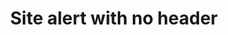 ---
layout: pattern
categories: [patterns, site-alert]
title: Site alert with no header
type: [detail-page]
permalink: /patterns/site-alert/site-alert-no-header/
overview: Lorem ipsum dolor sit amet, consectetur adipiscing elit, sed do eiusmod tempor incididunt ut labore et dolore magna aliqua. Interdum velit euismod in pellentesque. 
description: |
    
usa-link: "https://designsystem.digital.gov/components/site-alert/"
specification: |
#spec:
alert-type: no-header
### options: slim, no-header, no-icon, list
alert-color: info
### options: emergency, info
alert-title: Short alert message.
alert-content: Additional context and followup information including
alert-linkText: a link.
alert-link: /
yml: |
  
  alert-type: no-header
  ### options: 
    ### slim
    ### no-header
    ### no-icon
    ### list
  alert-color: info
  ### options: 
    ### emergency
    ### info
  alert-title: Short alert message. 
  alert-content: Additional context and followup information including
  alert-linkText: a link.
  alert-link: /

jekyll: |

  "{% include patterns/site-alert/site-alert-no-header.md %}"
### Paths to view design and code... 
## designimg: can be used to show an image of the design until a coded version can be created. The htmlpath & csspath should be located in the pattens folder. Read more about creating coded components in /docs/creating-patterns 
# designimg: 
htmlexcerpt: patterns/site-alert/site-alert-no-header-info.md
htmlpath:  patterns/site-alert/site-alert-no-header.md
csspath: patterns/site-alert/index.scss
---